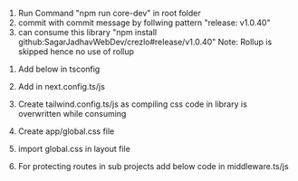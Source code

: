<!-- // to install package always install in root (crezlo folder) npm i <package-name> --workspace=<workspacename> -->

<!-- BUILD AND COMMIT START -->

1. Run Command "npm run core-dev" in root folder
2. commit with commit message by follwing pattern "release: v1.0.40"
3. can consume this library "npm install github:SagarJadhavWebDev/crezlo#release/v1.0.40"
Note: Rollup is skipped hence no use of rollup
<!-- BUILD AND COMMIT END -->

<!-- STEPS WHILE CONSUMING START-->

1. Add below in tsconfig
<!-- {
  "compilerOptions": {
    "target": "ES2017",
    "lib": ["dom", "dom.iterable", "esnext"],
    "allowJs": true,
    "skipLibCheck": true,
    "strict": true,
    "forceConsistentCasingInFileNames": true,
    "noEmit": true,
    "esModuleInterop": true,
    "allowSyntheticDefaultImports": true,
    "module": "esnext",
    "moduleResolution": "node",
    "resolveJsonModule": true,
    "isolatedModules": true,
    "jsx": "preserve",
    "incremental": true,
    "baseUrl": ".",
    "noImplicitAny": false,
    "downlevelIteration": true,
    "plugins": [
      {
        "name": "next"
      }
    ],
    "paths": {
      "@/*": ["./*"],
      "@builder/*": ["./builder/*"],
      // "crezlo-core/*": ["./node_modules/crezlo-core/src/*"]
    }
  },
  "include": ["next-env.d.ts", "**/*.ts", "**/*.tsx", ".next/types/**/*.ts"],
  "exclude": ["node_modules"]
} -->

2. Add in next.config.ts/js
<!-- transpilePackages: ['crezlo-core'], -->

3. Create tailwind.config.ts/js as compiling css code in library is overwritten while consuming
<!-- export default {
  content: [
    "./app/**/*.{js,ts,jsx,tsx}",
    "./components/**/*.{js,ts,jsx,tsx}",
    "./node_modules/crezlo-core/**/*.{js,ts,jsx,tsx}",
  ],
} -->

4. Create app/global.css file
<!-- @config '../tailwind.config.ts';
@import "tailwindcss";
@import "crezlo-core/styles.css";  -->

5. import global.css in layout file

<!-- STEPS WHILE CONSUMING END-->

<!-- STEP useSWR START -->

<!-- IF YOU WANT TO USE useSWR hook wrap it with below code  in root layout-->
 <!-- <SWRConfig
              value={{
                revalidateIfStale: false,
                revalidateOnFocus: false,
                revalidateOnReconnect: false,
                fetcher: (url: string) => ApiInstance.CORE.get(url),
              }}
            > -->
<!-- STEP useSWR END -->

6. For protecting routes in sub projects add below code in middleware.ts/js
<!-- const token = request.cookies.get("token")?.value;

if (!token) {
// Redirect to external domain login page
const loginUrl = new URL(envConstants.APP_URL.ACCOUNT + "/login");
loginUrl.searchParams.set("redirect_url",envConstants.APP_URL.WEBSITE);

    return NextResponse.redirect(loginUrl);

} -->
